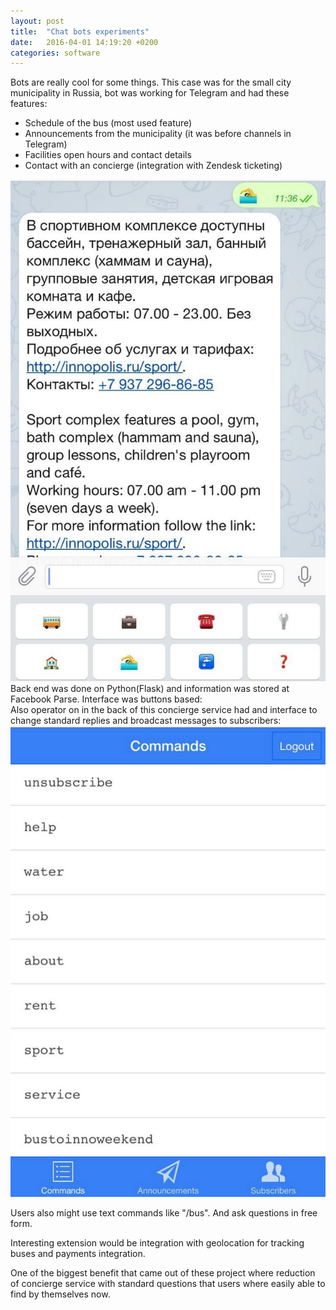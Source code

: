 ```yaml
---
layout: post
title:  "Chat bots experiments"
date:   2016-04-01 14:19:20 +0200
categories: software
---
```


<!-- Yandex.Metrika counter -->
<script type="text/javascript">
    (function (d, w, c) {
        (w[c] = w[c] || []).push(function() {
            try {
                w.yaCounter39542345 = new Ya.Metrika({
                    id:39542345,
                    clickmap:true,
                    trackLinks:true,
                    accurateTrackBounce:true
                });
            } catch(e) { }
        });

        var n = d.getElementsByTagName("script")[0],
            s = d.createElement("script"),
            f = function () { n.parentNode.insertBefore(s, n); };
        s.type = "text/javascript";
        s.async = true;
        s.src = "https://mc.yandex.ru/metrika/watch.js";

        if (w.opera == "[object Opera]") {
            d.addEventListener("DOMContentLoaded", f, false);
        } else { f(); }
    })(document, window, "yandex_metrika_callbacks");
</script>
<noscript><div><img src="https://mc.yandex.ru/watch/39542345" style="position:absolute; left:-9999px;" alt="" /></div></noscript>
<!-- /Yandex.Metrika counter -->

Bots are really cool for some things. This case was for the small city municipality in Russia, bot was working for Telegram and had these features:  
* Schedule of the bus (most used feature)  
* Announcements from the municipality (it was before channels in Telegram)  
* Facilities open hours and contact details
* Contact with an concierge (integration with Zendesk ticketing)  

<div class="text-col text-col-1">
  <div style="text-align:left;"><img src="/assets/2016-04-01-interface.jpg">  </div>
</div>

<div class="text-col text-col-2">
  Back end was done on Python(Flask) and information was stored at Facebook Parse. Interface was buttons based:  
</div>

<div class="text-col text-col-1">
  <div style="text-align:left;">Also operator on in the back of this concierge service had and interface to change standard replies and broadcast messages to subscribers:</div>
</div>

<div class="text-col text-col-2">
  <img src="/assets/2016-04-01-operator.jpg">  
</div>

Users also might use text commands like "/bus". And ask questions in free form.

Interesting extension would be integration with geolocation for tracking buses and payments integration.  

One of the biggest benefit that came out of these project where reduction of concierge service with standard questions that users where easily able to find by themselves now.  
